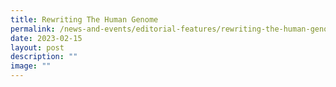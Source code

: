 ```yaml
---
title: Rewriting The Human Genome
permalink: /news-and-events/editorial-features/rewriting-the-human-genome/
date: 2023-02-15
layout: post
description: ""
image: ""
---
```

